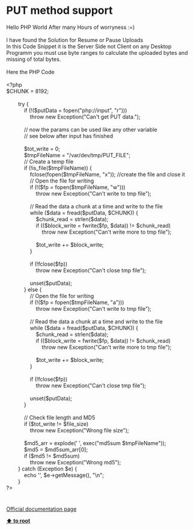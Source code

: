 # PUT method support




<div class="phpcode"><span class="html">
Hello PHP World After many Hours of worryness :=)
<br>
<br>I have found the Solution for Resume or Pause Uploads
<br>In this Code Snippet it is the Server Side not Client on any Desktop Programm you must use byte ranges to calculate the uploaded bytes and missing of total bytes.
<br>
<br>Here the PHP Code
<br>
<br><span class="default">&lt;?php
<br>$CHUNK </span><span class="keyword">= </span><span class="default">8192</span><span class="keyword">;
<br>
<br>&#xA0; &#xA0; &#xA0; &#xA0; try {
<br>&#xA0; &#xA0; &#xA0; &#xA0; &#xA0; &#xA0; if (!(</span><span class="default">$putData </span><span class="keyword">= </span><span class="default">fopen</span><span class="keyword">(</span><span class="string">&quot;php://input&quot;</span><span class="keyword">, </span><span class="string">&quot;r&quot;</span><span class="keyword">)))
<br>&#xA0; &#xA0; &#xA0; &#xA0; &#xA0; &#xA0; &#xA0; &#xA0; throw new </span><span class="default">Exception</span><span class="keyword">(</span><span class="string">&quot;Can&apos;t get PUT data.&quot;</span><span class="keyword">);
<br>
<br>&#xA0; &#xA0; &#xA0; &#xA0; &#xA0; &#xA0; </span><span class="comment">// now the params can be used like any other variable
<br>&#xA0; &#xA0; &#xA0; &#xA0; &#xA0; &#xA0; // see below after input has finished
<br>
<br>&#xA0; &#xA0; &#xA0; &#xA0; &#xA0; &#xA0; </span><span class="default">$tot_write </span><span class="keyword">= </span><span class="default">0</span><span class="keyword">;
<br>&#xA0; &#xA0; &#xA0; &#xA0; &#xA0; &#xA0; </span><span class="default">$tmpFileName </span><span class="keyword">= </span><span class="string">&quot;/var/dev/tmp/PUT_FILE&quot;</span><span class="keyword">;
<br>&#xA0; &#xA0; &#xA0; &#xA0; &#xA0; &#xA0; </span><span class="comment">// Create a temp file
<br>&#xA0; &#xA0; &#xA0; &#xA0; &#xA0; &#xA0; </span><span class="keyword">if (!</span><span class="default">is_file</span><span class="keyword">(</span><span class="default">$tmpFileName</span><span class="keyword">)) {
<br>&#xA0; &#xA0; &#xA0; &#xA0; &#xA0; &#xA0; &#xA0; &#xA0; </span><span class="default">fclose</span><span class="keyword">(</span><span class="default">fopen</span><span class="keyword">(</span><span class="default">$tmpFileName</span><span class="keyword">, </span><span class="string">&quot;x&quot;</span><span class="keyword">)); </span><span class="comment">//create the file and close it
<br>&#xA0; &#xA0; &#xA0; &#xA0; &#xA0; &#xA0; &#xA0; &#xA0; // Open the file for writing
<br>&#xA0; &#xA0; &#xA0; &#xA0; &#xA0; &#xA0; &#xA0; &#xA0; </span><span class="keyword">if (!(</span><span class="default">$fp </span><span class="keyword">= </span><span class="default">fopen</span><span class="keyword">(</span><span class="default">$tmpFileName</span><span class="keyword">, </span><span class="string">&quot;w&quot;</span><span class="keyword">)))
<br>&#xA0; &#xA0; &#xA0; &#xA0; &#xA0; &#xA0; &#xA0; &#xA0; &#xA0; &#xA0; throw new </span><span class="default">Exception</span><span class="keyword">(</span><span class="string">&quot;Can&apos;t write to tmp file&quot;</span><span class="keyword">);
<br>
<br>&#xA0; &#xA0; &#xA0; &#xA0; &#xA0; &#xA0; &#xA0; &#xA0; </span><span class="comment">// Read the data a chunk at a time and write to the file
<br>&#xA0; &#xA0; &#xA0; &#xA0; &#xA0; &#xA0; &#xA0; &#xA0; </span><span class="keyword">while (</span><span class="default">$data </span><span class="keyword">= </span><span class="default">fread</span><span class="keyword">(</span><span class="default">$putData</span><span class="keyword">, </span><span class="default">$CHUNK</span><span class="keyword">)) {
<br>&#xA0; &#xA0; &#xA0; &#xA0; &#xA0; &#xA0; &#xA0; &#xA0; &#xA0; &#xA0; </span><span class="default">$chunk_read </span><span class="keyword">= </span><span class="default">strlen</span><span class="keyword">(</span><span class="default">$data</span><span class="keyword">);
<br>&#xA0; &#xA0; &#xA0; &#xA0; &#xA0; &#xA0; &#xA0; &#xA0; &#xA0; &#xA0; if ((</span><span class="default">$block_write </span><span class="keyword">= </span><span class="default">fwrite</span><span class="keyword">(</span><span class="default">$fp</span><span class="keyword">, </span><span class="default">$data</span><span class="keyword">)) != </span><span class="default">$chunk_read</span><span class="keyword">)
<br>&#xA0; &#xA0; &#xA0; &#xA0; &#xA0; &#xA0; &#xA0; &#xA0; &#xA0; &#xA0; &#xA0; &#xA0; throw new </span><span class="default">Exception</span><span class="keyword">(</span><span class="string">&quot;Can&apos;t write more to tmp file&quot;</span><span class="keyword">);
<br>
<br>&#xA0; &#xA0; &#xA0; &#xA0; &#xA0; &#xA0; &#xA0; &#xA0; &#xA0; &#xA0; </span><span class="default">$tot_write </span><span class="keyword">+= </span><span class="default">$block_write</span><span class="keyword">;
<br>&#xA0; &#xA0; &#xA0; &#xA0; &#xA0; &#xA0; &#xA0; &#xA0; }
<br>
<br>&#xA0; &#xA0; &#xA0; &#xA0; &#xA0; &#xA0; &#xA0; &#xA0; if (!</span><span class="default">fclose</span><span class="keyword">(</span><span class="default">$fp</span><span class="keyword">))
<br>&#xA0; &#xA0; &#xA0; &#xA0; &#xA0; &#xA0; &#xA0; &#xA0; &#xA0; &#xA0; throw new </span><span class="default">Exception</span><span class="keyword">(</span><span class="string">&quot;Can&apos;t close tmp file&quot;</span><span class="keyword">);
<br>
<br>&#xA0; &#xA0; &#xA0; &#xA0; &#xA0; &#xA0; &#xA0; &#xA0; unset(</span><span class="default">$putData</span><span class="keyword">);
<br>&#xA0; &#xA0; &#xA0; &#xA0; &#xA0; &#xA0; } else {
<br>&#xA0; &#xA0; &#xA0; &#xA0; &#xA0; &#xA0; &#xA0; &#xA0; </span><span class="comment">// Open the file for writing
<br>&#xA0; &#xA0; &#xA0; &#xA0; &#xA0; &#xA0; &#xA0; &#xA0; </span><span class="keyword">if (!(</span><span class="default">$fp </span><span class="keyword">= </span><span class="default">fopen</span><span class="keyword">(</span><span class="default">$tmpFileName</span><span class="keyword">, </span><span class="string">&quot;a&quot;</span><span class="keyword">)))
<br>&#xA0; &#xA0; &#xA0; &#xA0; &#xA0; &#xA0; &#xA0; &#xA0; &#xA0; &#xA0; throw new </span><span class="default">Exception</span><span class="keyword">(</span><span class="string">&quot;Can&apos;t write to tmp file&quot;</span><span class="keyword">);
<br>
<br>&#xA0; &#xA0; &#xA0; &#xA0; &#xA0; &#xA0; &#xA0; &#xA0; </span><span class="comment">// Read the data a chunk at a time and write to the file
<br>&#xA0; &#xA0; &#xA0; &#xA0; &#xA0; &#xA0; &#xA0; &#xA0; </span><span class="keyword">while (</span><span class="default">$data </span><span class="keyword">= </span><span class="default">fread</span><span class="keyword">(</span><span class="default">$putData</span><span class="keyword">, </span><span class="default">$CHUNK</span><span class="keyword">)) {
<br>&#xA0; &#xA0; &#xA0; &#xA0; &#xA0; &#xA0; &#xA0; &#xA0; &#xA0; &#xA0; </span><span class="default">$chunk_read </span><span class="keyword">= </span><span class="default">strlen</span><span class="keyword">(</span><span class="default">$data</span><span class="keyword">);
<br>&#xA0; &#xA0; &#xA0; &#xA0; &#xA0; &#xA0; &#xA0; &#xA0; &#xA0; &#xA0; if ((</span><span class="default">$block_write </span><span class="keyword">= </span><span class="default">fwrite</span><span class="keyword">(</span><span class="default">$fp</span><span class="keyword">, </span><span class="default">$data</span><span class="keyword">)) != </span><span class="default">$chunk_read</span><span class="keyword">)
<br>&#xA0; &#xA0; &#xA0; &#xA0; &#xA0; &#xA0; &#xA0; &#xA0; &#xA0; &#xA0; &#xA0; &#xA0; throw new </span><span class="default">Exception</span><span class="keyword">(</span><span class="string">&quot;Can&apos;t write more to tmp file&quot;</span><span class="keyword">);
<br>
<br>&#xA0; &#xA0; &#xA0; &#xA0; &#xA0; &#xA0; &#xA0; &#xA0; &#xA0; &#xA0; </span><span class="default">$tot_write </span><span class="keyword">+= </span><span class="default">$block_write</span><span class="keyword">;
<br>&#xA0; &#xA0; &#xA0; &#xA0; &#xA0; &#xA0; &#xA0; &#xA0; }
<br>
<br>&#xA0; &#xA0; &#xA0; &#xA0; &#xA0; &#xA0; &#xA0; &#xA0; if (!</span><span class="default">fclose</span><span class="keyword">(</span><span class="default">$fp</span><span class="keyword">))
<br>&#xA0; &#xA0; &#xA0; &#xA0; &#xA0; &#xA0; &#xA0; &#xA0; &#xA0; &#xA0; throw new </span><span class="default">Exception</span><span class="keyword">(</span><span class="string">&quot;Can&apos;t close tmp file&quot;</span><span class="keyword">);
<br>
<br>&#xA0; &#xA0; &#xA0; &#xA0; &#xA0; &#xA0; &#xA0; &#xA0; unset(</span><span class="default">$putData</span><span class="keyword">);
<br>&#xA0; &#xA0; &#xA0; &#xA0; &#xA0; &#xA0; }
<br>
<br>&#xA0; &#xA0; &#xA0; &#xA0; &#xA0; &#xA0; </span><span class="comment">// Check file length and MD5
<br>&#xA0; &#xA0; &#xA0; &#xA0; &#xA0; &#xA0; </span><span class="keyword">if (</span><span class="default">$tot_write </span><span class="keyword">!= </span><span class="default">$file_size</span><span class="keyword">)
<br>&#xA0; &#xA0; &#xA0; &#xA0; &#xA0; &#xA0; &#xA0; &#xA0; throw new </span><span class="default">Exception</span><span class="keyword">(</span><span class="string">&quot;Wrong file size&quot;</span><span class="keyword">);
<br>
<br>&#xA0; &#xA0; &#xA0; &#xA0; &#xA0; &#xA0; </span><span class="default">$md5_arr </span><span class="keyword">= </span><span class="default">explode</span><span class="keyword">(</span><span class="string">&apos; &apos;</span><span class="keyword">, </span><span class="default">exec</span><span class="keyword">(</span><span class="string">&quot;md5sum </span><span class="default">$tmpFileName</span><span class="string">&quot;</span><span class="keyword">));
<br>&#xA0; &#xA0; &#xA0; &#xA0; &#xA0; &#xA0; </span><span class="default">$md5 </span><span class="keyword">= </span><span class="default">$md5sum_arr</span><span class="keyword">[</span><span class="default">0</span><span class="keyword">];
<br>&#xA0; &#xA0; &#xA0; &#xA0; &#xA0; &#xA0; if (</span><span class="default">$md5 </span><span class="keyword">!= </span><span class="default">$md5sum</span><span class="keyword">)
<br>&#xA0; &#xA0; &#xA0; &#xA0; &#xA0; &#xA0; &#xA0; &#xA0; throw new </span><span class="default">Exception</span><span class="keyword">(</span><span class="string">&quot;Wrong md5&quot;</span><span class="keyword">);
<br>&#xA0; &#xA0; &#xA0; &#xA0; } catch (</span><span class="default">Exception $e</span><span class="keyword">) {
<br>&#xA0; &#xA0; &#xA0; &#xA0; &#xA0; &#xA0; echo </span><span class="string">&apos;&apos;</span><span class="keyword">, </span><span class="default">$e</span><span class="keyword">-&gt;</span><span class="default">getMessage</span><span class="keyword">(), </span><span class="string">&quot;\n&quot;</span><span class="keyword">;
<br>&#xA0; &#xA0; &#xA0; &#xA0; }
<br></span><span class="default">?&gt;</span>
</span>
</div>
  

#

[Official documentation page](https://www.php.net/manual/en/features.file-upload.put-method.php)

**[⬆ to root](/)**